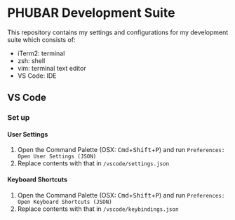 PHUBAR Development Suite
======

This repository contains my settings and configurations for my development suite which consists of:
- iTerm2: terminal
- zsh: shell
- vim: terminal text editor
- VS Code: IDE

## VS Code
### Set up
#### User Settings
1. Open the Command Palette (OSX: <kbd>Cmd</kbd>+<kbd>Shift</kbd>+<kbd>P</kbd>) and run `Preferences: Open User Settings (JSON)`
2. Replace contents with that in `/vscode/settings.json`
#### Keyboard Shortcuts
1. Open the Command Palette (OSX: <kbd>Cmd</kbd>+<kbd>Shift</kbd>+<kbd>P</kbd>) and run `Preferences: Open Keyboard Shortcuts (JSON)`
2. Replace contents with that in `/vscode/keybindings.json`
